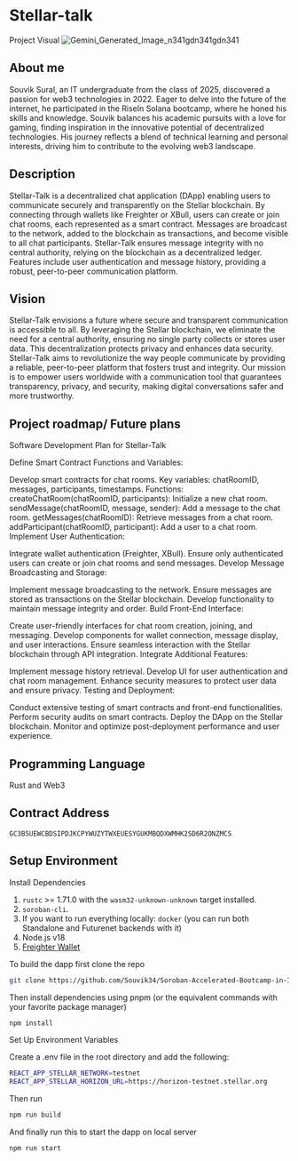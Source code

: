 # Stellar-talk

Project Visual
![Gemini_Generated_Image_n341gdn341gdn341](https://github.com/Souvik34/Soroban-Accelerated-Bootcamp-in-India-Final-Project/assets/98397984/610bc05f-02f5-460c-8445-8ca833685248)


## About me

Souvik Sural, an IT undergraduate from the class of 2025, discovered a passion for web3 technologies in 2022. Eager to delve into the future of the internet, he participated in the RiseIn Solana bootcamp, where he honed his skills and knowledge. Souvik balances his academic pursuits with a love for gaming, finding inspiration in the innovative potential of decentralized technologies. His journey reflects a blend of technical learning and personal interests, driving him to contribute to the evolving web3 landscape.

## Description

Stellar-Talk is a decentralized chat application (DApp) enabling users to communicate securely and transparently on the Stellar blockchain. By connecting through wallets like Freighter or XBull, users can create or join chat rooms, each represented as a smart contract. Messages are broadcast to the network, added to the blockchain as transactions, and become visible to all chat participants. Stellar-Talk ensures message integrity with no central authority, relying on the blockchain as a decentralized ledger. Features include user authentication and message history, providing a robust, peer-to-peer communication platform.

## Vision

Stellar-Talk envisions a future where secure and transparent communication is accessible to all. By leveraging the Stellar blockchain, we eliminate the need for a central authority, ensuring no single party collects or stores user data. This decentralization protects privacy and enhances data security. Stellar-Talk aims to revolutionize the way people communicate by providing a reliable, peer-to-peer platform that fosters trust and integrity. Our mission is to empower users worldwide with a communication tool that guarantees transparency, privacy, and security, making digital conversations safer and more trustworthy.

## Project roadmap/ Future plans

Software Development Plan for Stellar-Talk

Define Smart Contract Functions and Variables:

Develop smart contracts for chat rooms.
Key variables: chatRoomID, messages, participants, timestamps.
Functions:
createChatRoom(chatRoomID, participants): Initialize a new chat room.
sendMessage(chatRoomID, message, sender): Add a message to the chat room.
getMessages(chatRoomID): Retrieve messages from a chat room.
addParticipant(chatRoomID, participant): Add a user to a chat room.
Implement User Authentication:

Integrate wallet authentication (Freighter, XBull).
Ensure only authenticated users can create or join chat rooms and send messages.
Develop Message Broadcasting and Storage:

Implement message broadcasting to the network.
Ensure messages are stored as transactions on the Stellar blockchain.
Develop functionality to maintain message integrity and order.
Build Front-End Interface:

Create user-friendly interfaces for chat room creation, joining, and messaging.
Develop components for wallet connection, message display, and user interactions.
Ensure seamless interaction with the Stellar blockchain through API integration.
Integrate Additional Features:

Implement message history retrieval.
Develop UI for user authentication and chat room management.
Enhance security measures to protect user data and ensure privacy.
Testing and Deployment:

Conduct extensive testing of smart contracts and front-end functionalities.
Perform security audits on smart contracts.
Deploy the DApp on the Stellar blockchain.
Monitor and optimize post-deployment performance and user experience.

## Programming Language

Rust and Web3

## Contract Address

```GC3B5UEWCBDSIPDJKCPYWUZYTWXEUESYGUKMBQDXWMHK2SD6R2ONZMCS```

## Setup Environment

Install Dependencies

1. `rustc` >= 1.71.0 with the `wasm32-unknown-unknown` target installed. 
2. `soroban-cli`. 
3. If you want to run everything locally: `docker` (you can run both Standalone and Futurenet backends with it)
4. Node.js v18
5. [Freighter Wallet](https://www.freighter.app/) 


To build the dapp first clone the repo

```bash
git clone https://github.com/Souvik34/Soroban-Accelerated-Bootcamp-in-India-Final-Project
```

Then install dependencies using pnpm (or the equivalent commands with your favorite package manager)
```bash
npm install
```
Set Up Environment Variables

Create a .env file in the root directory and add the following:

```bash
REACT_APP_STELLAR_NETWORK=testnet
REACT_APP_STELLAR_HORIZON_URL=https://horizon-testnet.stellar.org
```

Then run

```bash 
npm run build
```

And finally run this to start the dapp on local server
```bash
npm run start
```
